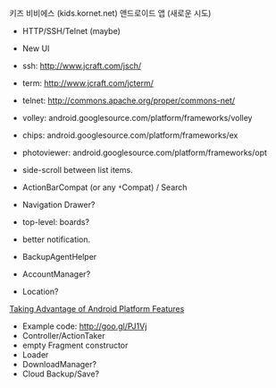 키즈 비비에스 (kids.kornet.net) 앤드로이드 앱 (새로운 시도)
  * HTTP/SSH/Telnet (maybe)
  * New UI

  * ssh: http://www.jcraft.com/jsch/
  * term: http://www.jcraft.com/jcterm/
  * telnet: http://commons.apache.org/proper/commons-net/
  * volley: android.googlesource.com/platform/frameworks/volley
  * chips: android.googlesource.com/platform/frameworks/ex
  * photoviewer: android.googlesource.com/platform/frameworks/opt

  * side-scroll between list items.
  * ActionBarCompat (or any `*`Compat) / Search
  * Navigation Drawer?
  * top-level: boards?
  * better notification.
  * BackupAgentHelper
  * AccountManager?
  * Location?

[Taking Advantage of Android Platform Features](http://www.youtube.com/watch?v=qlrKh-L4bqU)
  * Example code: http://goo.gl/PJ1Vj
  * Controller/ActionTaker
  * empty Fragment constructor
  * Loader
  * DownloadManager?
  * Cloud Backup/Save?